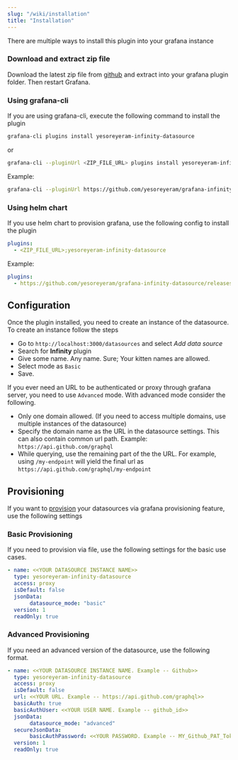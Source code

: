 ```yaml
---
slug: "/wiki/installation"
title: "Installation"
---
```


There are multiple ways to install this plugin into your grafana instance

### Download and extract zip file

Download the latest zip file from [github](https://github.com/yesoreyeram/grafana-infinity-datasource/releases) and extract into your grafana plugin folder. Then restart Grafana.

### Using grafana-cli

If you are using grafana-cli, execute the following command to install the plugin

```sh
grafana-cli plugins install yesoreyeram-infinity-datasource
```
or

```sh
grafana-cli --pluginUrl <ZIP_FILE_URL> plugins install yesoreyeram-infinity-datasource
```

Example:

```sh
grafana-cli --pluginUrl https://github.com/yesoreyeram/grafana-infinity-datasource/releases/download/v0.6.0-alpha2/yesoreyeram-infinity-datasource-0.6.0.zip plugins install yesoreyeram-infinity-datasource
```

### Using helm chart

If you use helm chart to provision grafana, use the following config to install the plugin

```yml
plugins:
  - <ZIP_FILE_URL>;yesoreyeram-infinity-datasource
```

Example:

```yml
plugins:
  - https://github.com/yesoreyeram/grafana-infinity-datasource/releases/download/v0.6.0-alpha2/yesoreyeram-infinity-datasource-0.6.0.zip;yesoreyeram-infinity-datasource
```

## Configuration

Once the plugin installed, you need to create an instance of the datasource. To create an instance follow the steps

* Go to `http://localhost:3000/datasources` and select *Add data source*
* Search for **Infinity** plugin
* Give some name. Any name. Sure; Your kitten names are allowed.
* Select mode as `Basic`
* Save.

If you ever need an URL to be authenticated or proxy through grafana server, you need to use `Advanced` mode.  With advanced mode consider the following.

* Only one domain allowed. (If you need to access multiple domains, use multiple instances of the datasource)
* Specify the domain name as the URL in the datasource settings. This can also contain common url path. Example: `https://api.github.com/graphql`
* While querying, use the remaining part of the the URL. For example, using `/my-endpoint` will yield the final url as `https://api.github.com/graphql/my-endpoint`

## Provisioning

If you want to [provision](https://grafana.com/docs/grafana/latest/administration/provisioning/#provisioning-grafana) your datasources via grafana provisioning feature, use the following settings

### Basic Provisioning

If you need to provision via file, use the following settings for the basic use cases.

```yaml
- name: <<YOUR DATASOURCE INSTANCE NAME>>
  type: yesoreyeram-infinity-datasource
  access: proxy
  isDefault: false
  jsonData:
       datasource_mode: "basic"
  version: 1
  readOnly: true
```

### Advanced Provisioning

If you need an advanced version of the datasource, use the following format.

```yaml
- name: <<YOUR DATASOURCE INSTANCE NAME. Example -- Github>>
  type: yesoreyeram-infinity-datasource
  access: proxy
  isDefault: false
  url: <<YOUR URL. Example -- https://api.github.com/graphql>>
  basicAuth: true
  basicAuthUser: <<YOUR USER NAME. Example -- github_id>>
  jsonData:
       datasource_mode: "advanced"
  secureJsonData:
       basicAuthPassword: <<YOUR PASSWORD. Example -- MY_Github_PAT_Token>>
  version: 1
  readOnly: true
```

